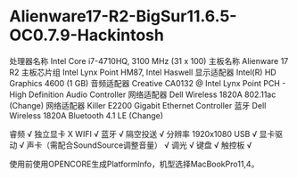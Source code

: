 # Alienware17-R2-BigSur11.6.5-OC0.7.9-Hackintosh

处理器名称  	Intel Core i7-4710HQ, 3100 MHz (31 x 100)
主板名称  	 Alienware 17 R2
主板芯片组  	Intel Lynx Point HM87, Intel Haswell
显示适配器  	Intel(R) HD Graphics 4600 (1 GB)
音频适配器  	Creative CA0132 @ Intel Lynx Point PCH - High Definition Audio Controller
网络适配器  	Dell Wireless 1820A 802.11ac (Change)
网络适配器  	Killer E2200 Gigabit Ethernet Controller
蓝牙        Dell Wireless 1820A Bluetooth 4.1 LE (Change)

睿频                               √
独立显卡                            X
WIFI                              √
蓝牙                               √
隔空投送                            √
分辨率                             1920x1080
USB                               √
显卡驱动                            √
声卡（需配合SoundSource调整音量）     √
调光                               √
键盘                               √
触控板                             √


使用前使用OPENCORE生成Platformlnfo，机型选择MacBookPro11,4。

